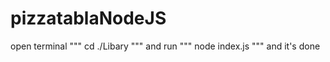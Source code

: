 # pizzatablaNodeJS

open terminal 
"""
cd ./Libary 
"""
and run
"""
node index.js
"""
and it's done
